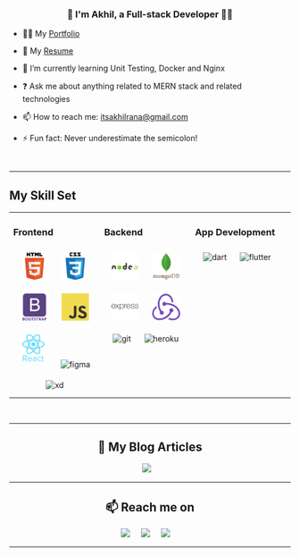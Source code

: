 
### <div align="center">👋 I'm Akhil, a Full-stack Developer 👨‍💻</div>  
  

- 👨‍💻 My [Portfolio](http://akhilranaportfolio.herokuapp.com/)  
  

- 📝 My [Resume](https://drive.google.com/file/d/1fS1HntvtsrtXYTjvTYIb79cqv9TgpJKf/view)


- 🌱 I’m currently learning Unit Testing, Docker and Nginx  
  

- ❓ Ask me about anything related to MERN stack and related technologies  
  
  
- 📫 How to reach me: itsakhilrana@gmail.com 


- ⚡ Fun fact: Never underestimate the semicolon!
  

<br/>

<hr>

## My Skill Set  
<table><tr><td valign="top" width="33%">

### Frontend  
<div align="center">
  <img style="margin: 10px" src="https://raw.githubusercontent.com/devicons/devicon/master/icons/html5/html5-original-wordmark.svg" alt="html5"  height="50"/>
  <img style="margin: 10px" src="https://raw.githubusercontent.com/devicons/devicon/master/icons/css3/css3-original-wordmark.svg" alt="css3"  height="50"/>
  <img style="margin: 10px" src="https://raw.githubusercontent.com/devicons/devicon/master/icons/bootstrap/bootstrap-plain-wordmark.svg" alt="bootstrap"  height="50"/>
  <img style="margin: 10px" src="https://raw.githubusercontent.com/devicons/devicon/master/icons/javascript/javascript-original.svg" alt="javascript" height="50"/>
  <img style="margin: 10px" src="https://raw.githubusercontent.com/devicons/devicon/master/icons/react/react-original-wordmark.svg" alt="react"  height="50"/>
 <img style="margin: 10px" src="https://www.vectorlogo.zone/logos/figma/figma-icon.svg" alt="figma" height="50"/>
<img style="margin: 10px" src="https://cdn.worldvectorlogo.com/logos/adobe-xd.svg" alt="xd" height="50"/>

</div></td><td valign="top" width="33%">
  
  ### Backend  
<div align="center">   
<img style="margin: 10px" src="https://raw.githubusercontent.com/devicons/devicon/master/icons/nodejs/nodejs-original-wordmark.svg" alt="nodejs"  height="50"/>
  <img style="margin: 10px" src="https://raw.githubusercontent.com/devicons/devicon/master/icons/mongodb/mongodb-original-wordmark.svg" alt="mongodb"  height="50"/>  
<img style="margin: 10px" src="https://raw.githubusercontent.com/devicons/devicon/master/icons/express/express-original-wordmark.svg" alt="express" height="50"/>

<img style="margin: 10px" src="https://raw.githubusercontent.com/devicons/devicon/master/icons/redux/redux-original.svg" alt="redux"  height="50"/> 
  <img style="margin: 10px" src="https://www.vectorlogo.zone/logos/git-scm/git-scm-icon.svg" alt="git"  height="50"/>
  <img style="margin: 10px" src="https://www.vectorlogo.zone/logos/heroku/heroku-icon.svg" alt="heroku" height="50"/>

</div></td><td valign="top" width="33%">
  
 ### App Development  
<div align="center">   
<img style="margin: 10px" src="https://www.vectorlogo.zone/logos/dartlang/dartlang-icon.svg" alt="dart"  height="50"/>
  <img style="margin: 10px" src="https://www.vectorlogo.zone/logos/flutterio/flutterio-icon.svg" alt="flutter"  height="50"/>
</div></td><td width="33%"></table>  

 <br/> 
  
<hr>

<h2 align="center">💬 My Blog Articles</h2>
<p align="center" align='right'>
  <a target="_blank"href="https://dev.to/undefinedhere"><img src="https://img.shields.io/badge/dev.to-%2312100E.svg?&style=for-the-badge&logo=dev.to&logoColor=white" /></a>&nbsp;&nbsp;&nbsp;
  
</p>

<hr>

<h2  align="center">📫 Reach me on</h2>
<p align="center">
  <a target="_blank"href="https://www.linkedin.com/in/akhilhere/"><img src="https://img.shields.io/badge/linkedin-%230077B5.svg?&style=for-the-badge&logo=linkedin&logoColor=white" /></a>&nbsp;&nbsp;&nbsp;&nbsp;
  <a target="_blank"href="https://twitter.com/undefinedhere"><img src="https://img.shields.io/badge/twitter-%231DA1F2.svg?&style=for-the-badge&logo=twitter&logoColor=white" /></a>&nbsp;&nbsp;&nbsp;&nbsp;
  <a href="mailto:itsakhilrana@gmail.com?subject=Hello%20Ileri,%20From%20Github"><img src="https://img.shields.io/badge/gmail-%23D14836.svg?&style=for-the-badge&logo=gmail&logoColor=white" /></a>&nbsp;&nbsp;&nbsp;&nbsp;
</p>

<hr>


<br/>
  
  
<!---
itsakhilrana/itsakhilrana is a ✨ special ✨ repository because its `README.md` (this file) appears on your GitHub profile.
You can click the Preview link to take a look at your changes.
--->
